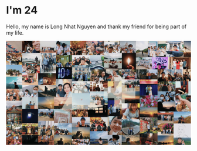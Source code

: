 # I'm 24

Hello, my name is Long Nhat Nguyen and thank my friend for being part of my life.

![banner](media/banner.png)